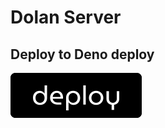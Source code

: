 # Dolan Server

## Deploy to Deno deploy
[![](./static/deno-deploy-button.svg)](https://dash.deno.com/new?url=https://raw.githubusercontent.com/dolan-x/dolan-server/dev/src/server.ts)